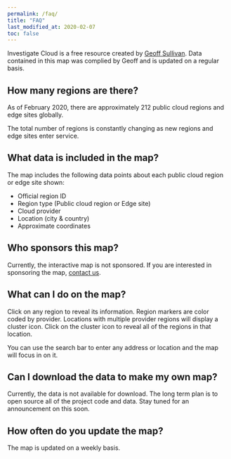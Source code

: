 ```yaml
---
permalink: /faq/
title: "FAQ"
last_modified_at: 2020-02-07
toc: false
---
```


Investigate Cloud is a free resource created by [Geoff Sullivan](https://geoffsullivan.net). Data contained in this map was complied by Geoff and is updated on a regular basis.

## How many regions are there?
As of February 2020, there are approximately 212 public cloud regions and edge sites globally. 

The total number of regions is constantly changing as new regions and edge sites enter service.

## What data is included in the map?
The map includes the following data points about each public cloud region or edge site shown:

* Official region ID
* Region type (Public cloud region or Edge site)
* Cloud provider
* Location (city & country)
* Approximate coordinates
 
## Who sponsors this map?
Currently, the interactive map is not sponsored. If you are interested in sponsoring the map, [contact us](mailto:geoffrsullivan@gmail.com).

## What can I do on the map?
Click on any region to reveal its information. Region markers are color coded by provider. Locations with multiple provider regions will display a cluster icon. Click on the cluster icon to reveal all of the regions in that location.

You can use the search bar to enter any address or location and the map will focus in on it.

## Can I download the data to make my own map?
Currently, the data is not available for download. The long term plan is to open source all of the project code and data. Stay tuned for an announcement on this soon.

## How often do you update the map?
The map is updated on a weekly basis.